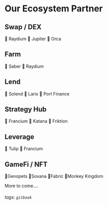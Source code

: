 # Our Ecosystem Partner

## Swap / DEX
🤝 Raydium
🤝 Jupiter
🤝 Orca

## Farm
🤝 Saber
🤝 Raydium

## Lend
🤝 Solend
🤝 Larix
🤝 Port Finance

## Strategy Hub
🤝 Francium
🤝 Katana
🤝 Friktion

## Leverage
🤝 Tulip
🤝 Francium

## GameFi / NFT
🤝Genopets
🤝Sovana
🤝Fabric
🤝Monkey Kingdom

More to come….

###### tags: `gitbook`